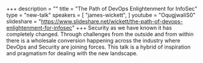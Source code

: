 +++
description = ""
title = "The Path of DevOps Enlightenment for InfoSec"
type = "new-talk"
speakers = [
        "james-wickett",
]
youtube = "OqugjwaIiS0"
slideshare = "https://www.slideshare.net/wickett/the-path-of-devops-enlightenment-for-infosec"
+++
Security as we have known it has completely changed. Through challenges from the outside and from within there is a wholesale conversion happening across the industry where DevOps and Security are joining forces. This talk is a hybrid of inspiration and pragmatism for dealing with the new landscape.